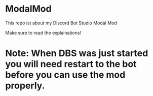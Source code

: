 # ModalMod
This repo ist about my Discord Bot Studio Modal Mod

Make sure to read the explainations!

# Note: When DBS was just started you will need restart to the bot before you can use the mod properly.
